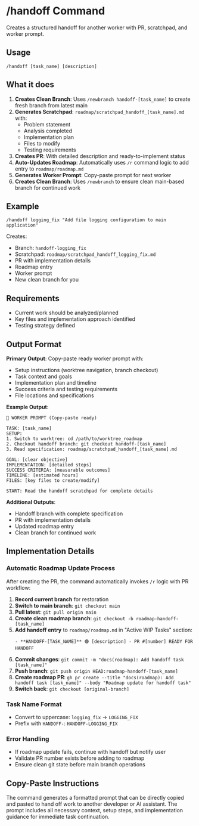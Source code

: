 # /handoff Command

Creates a structured handoff for another worker with PR, scratchpad, and worker prompt.

## Usage
```
/handoff [task_name] [description]
```

## What it does

1. **Creates Clean Branch**: Uses `/newbranch handoff-[task_name]` to create fresh branch from latest main
2. **Generates Scratchpad**: `roadmap/scratchpad_handoff_[task_name].md` with:
   - Problem statement
   - Analysis completed
   - Implementation plan
   - Files to modify
   - Testing requirements
3. **Creates PR**: With detailed description and ready-to-implement status
4. **Auto-Updates Roadmap**: Automatically uses `/r` command logic to add entry to `roadmap/roadmap.md`
5. **Generates Worker Prompt**: Copy-paste prompt for next worker
6. **Creates Clean Branch**: Uses `/newbranch` to ensure clean main-based branch for continued work

## Example
```
/handoff logging_fix "Add file logging configuration to main application"
```

Creates:
- Branch: `handoff-logging_fix`
- Scratchpad: `roadmap/scratchpad_handoff_logging_fix.md`
- PR with implementation details
- Roadmap entry
- Worker prompt
- New clean branch for you

## Requirements

- Current work should be analyzed/planned
- Key files and implementation approach identified
- Testing strategy defined

## Output Format

**Primary Output**: Copy-paste ready worker prompt with:
- Setup instructions (worktree navigation, branch checkout)
- Task context and goals
- Implementation plan and timeline
- Success criteria and testing requirements
- File locations and specifications

**Example Output**:
```
🎯 WORKER PROMPT (Copy-paste ready)

TASK: [task_name]
SETUP:
1. Switch to worktree: cd /path/to/worktree_roadmap
2. Checkout handoff branch: git checkout handoff-[task_name]
3. Read specification: roadmap/scratchpad_handoff_[task_name].md

GOAL: [clear objective]
IMPLEMENTATION: [detailed steps]
SUCCESS CRITERIA: [measurable outcomes]
TIMELINE: [estimated hours]
FILES: [key files to create/modify]

START: Read the handoff scratchpad for complete details
```

**Additional Outputs**:
- Handoff branch with complete specification
- PR with implementation details
- Updated roadmap entry
- Clean branch for continued work

## Implementation Details

### Automatic Roadmap Update Process
After creating the PR, the command automatically invokes `/r` logic with PR workflow:

1. **Record current branch** for restoration
2. **Switch to main branch**: `git checkout main`
3. **Pull latest**: `git pull origin main`
4. **Create clean roadmap branch**: `git checkout -b roadmap-handoff-[task_name]`
5. **Add handoff entry** to `roadmap/roadmap.md` in "Active WIP Tasks" section:
   ```
   - **HANDOFF-[TASK_NAME]** 🟢 [description] - PR #[number] READY FOR HANDOFF
   ```
6. **Commit changes**: `git commit -m "docs(roadmap): Add handoff task [task_name]"`
7. **Push branch**: `git push origin HEAD:roadmap-handoff-[task_name]`
8. **Create roadmap PR**: `gh pr create --title "docs(roadmap): Add handoff task [task_name]" --body "Roadmap update for handoff task"`
9. **Switch back**: `git checkout [original-branch]`

### Task Name Format
- Convert to uppercase: `logging_fix` → `LOGGING_FIX`
- Prefix with `HANDOFF-`: `HANDOFF-LOGGING_FIX`

### Error Handling
- If roadmap update fails, continue with handoff but notify user
- Validate PR number exists before adding to roadmap
- Ensure clean git state before main branch operations

## Copy-Paste Instructions

The command generates a formatted prompt that can be directly copied and pasted to hand off work to another developer or AI assistant. The prompt includes all necessary context, setup steps, and implementation guidance for immediate task continuation.
